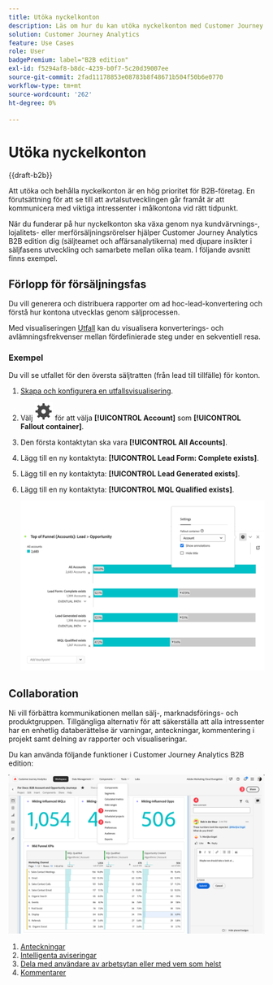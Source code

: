 ```yaml
---
title: Utöka nyckelkonton
description: Läs om hur du kan utöka nyckelkonton med Customer Journey Analytics B2B edition.
solution: Customer Journey Analytics
feature: Use Cases
role: User
badgePremium: label="B2B edition"
exl-id: f5294af8-b8dc-4239-b0f7-5c20d39007ee
source-git-commit: 2fad11178853e08783b8f48671b504f50b6e0770
workflow-type: tm+mt
source-wordcount: '262'
ht-degree: 0%

---
```


# Utöka nyckelkonton

{{draft-b2b}}

Att utöka och behålla nyckelkonton är en hög prioritet för B2B-företag. En förutsättning för att se till att avtalsutvecklingen går framåt är att kommunicera med viktiga intressenter i målkontona vid rätt tidpunkt.

När du funderar på hur nyckelkonton ska växa genom nya kundvärvnings-, lojalitets- eller merförsäljningsrörelser hjälper Customer Journey Analytics B2B edition dig (säljteamet och affärsanalytikerna) med djupare insikter i säljfasens utveckling och samarbete mellan olika team. I följande avsnitt finns exempel.

## Förlopp för försäljningsfas

Du vill generera och distribuera rapporter om ad hoc-lead-konvertering och förstå hur kontona utvecklas genom säljprocessen.

Med visualiseringen [Utfall](/help/analysis-workspace/visualizations/fallout/fallout-flow.md) kan du visualisera konverterings- och avlämningsfrekvenser mellan fördefinierade steg under en sekventiell resa.

### Exempel

Du vill se utfallet för den översta säljtratten (från lead till tillfälle) för konton.

1. [Skapa och konfigurera en utfallsvisualisering](/help/analysis-workspace/visualizations/fallout/configuring-fallout.md).
1. Välj ![Inställning](/help/assets/icons/Setting.svg) för att välja **[!UICONTROL Account]** som **[!UICONTROL Fallout container]**.
1. Den första kontaktytan ska vara **[!UICONTROL All Accounts]**.
1. Lägg till en ny kontaktyta: **[!UICONTROL Lead Form: Complete exists]**.
1. Lägg till en ny kontaktyta: **[!UICONTROL Lead Generated exists]**.
1. Lägg till en ny kontaktyta: **[!UICONTROL MQL Qualified exists]**.

   ![B2B - utöka nyckelkonton - status för försäljningsfas - utfall](assets/b2b-uc-grow-key-accounts-fallout.png)


## Collaboration

Ni vill förbättra kommunikationen mellan sälj-, marknadsförings- och produktgruppen. Tillgängliga alternativ för att säkerställa att alla intressenter har en enhetlig databerättelse är varningar, anteckningar, kommentering i projekt samt delning av rapporter och visualiseringar.

Du kan använda följande funktioner i Customer Journey Analytics B2B edition:

![Användningsexempel B2B - utöka nyckelkonton - samarbete - dela](assets/b2b-uc-grow-key-accounts-share.png)

1. [Anteckningar](/help/components/annotations/overview.md)
1. [Intelligenta aviseringar](/help/components/c-intelligent-alerts/intelligent-alerts.md)
1. [Dela med användare av arbetsytan eller med vem som helst](/help/analysis-workspace/curate-share/share-projects.md)
1. [Kommentarer](/help/analysis-workspace/build-workspace-project/comment-projects.md)
